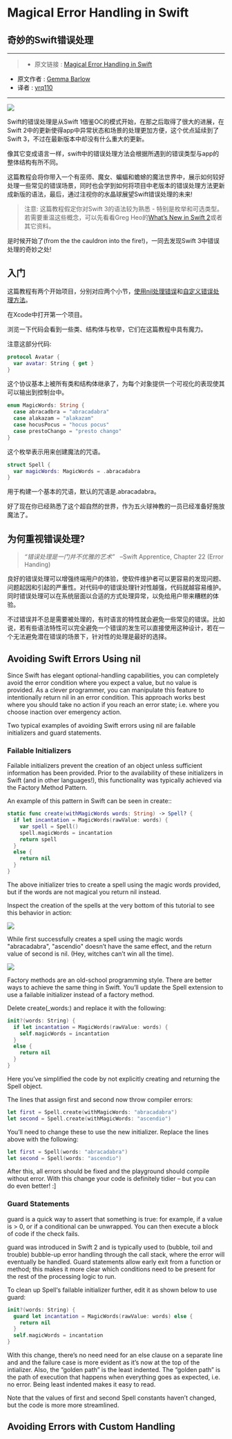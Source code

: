 # Magical Error Handling in Swift
## 奇妙的Swift错误处理

***

>* 原文链接 : [Magical Error Handling in Swift](https://www.raywenderlich.com/130197/magical-error-handling-swift)
* 原文作者 : [Gemma Barlow](https://www.raywenderlich.com/u/gemmakbarlow)
* 译者 : [yrq110](https://github.com/yrq110/)

***

![](https://koenig-media.raywenderlich.com/uploads/2016/05/errorhandling-1-feature-250x250.png)

Swift的错误处理是从Swift 1借鉴OC的模式开始，在那之后取得了很大的进展，在Swift 2中的更新使得app中异常状态和场景的处理更加方便，这个优点延续到了Swift 3，不过在最新版本中却没有什么重大的更新。

像其它变成语言一样，swift中的错误处理方法会根据所遇到的错误类型与app的整体结构有所不同。

这篇教程会将你带入一个有巫师、魔女、蝙蝠和蟾蜍的魔法世界中，展示如何较好处理一些常见的错误场景，同时也会学到如何将项目中老版本的错误处理方法更新成新版的语法，最后，通过注视你的水晶球展望Swift错误处理的未来!

> 注意: 这篇教程假定你对Swift 3的语法较为熟悉 - 特别是枚举和可选类型。若需要重温这些概念，可以先看看Greg Heo的[What’s New in Swift 2](https://www.raywenderlich.com/108522/whats-new-in-swift-2)或者其它资料。

是时候开始了(from the the cauldron into the fire!)，一同去发现Swift 3中错误处理的奇妙之处!

## 入门

这篇教程有两个开始项目，分别对应两个小节，[使用nil处理错误](https://koenig-media.raywenderlich.com/uploads/2016/07/Avoiding-Errors-with-nil-Starter.playground-Swift-3-Secondary-Update.zip)和[自定义错误处理方法](https://koenig-media.raywenderlich.com/uploads/2016/07/Avoiding-Errors-with-Custom-Handling-Starter.playground-Swift-3-Secondary-Update.zip)。

在Xcode中打开第一个项目。

浏览一下代码会看到一些类、结构体与枚举，它们在这篇教程中具有魔力。

注意这部分代码:

```swift
protocol Avatar {
  var avatar: String { get }
}
```
这个协议基本上被所有类和结构体继承了，为每个对象提供一个可视化的表现使其可以输出到控制台中。
```swift
enum MagicWords: String {
  case abracadbra = "abracadabra"
  case alakazam = "alakazam"
  case hocusPocus = "hocus pocus"
  case prestoChango = "presto chango"
}
```
这个枚举表示用来创建魔法的咒语。
```swift
struct Spell {
  var magicWords: MagicWords = .abracadabra
}
```
用于构建一个基本的咒语，默认的咒语是.abracadabra。

好了现在你已经熟悉了这个超自然的世界，作为五火球神教的一员已经准备好施放魔法了。

## 为何重视错误处理?

> *“错误处理是一门并不优雅的艺术”*    –Swift Apprentice, Chapter 22 (Error Handing)

良好的错误处理可以增强终端用户的体验，使软件维护者可以更容易的发现问题、问题起因和引起的严重性。对代码中的错误处理针对性越强，代码就越容易维护。同时错误处理可以在系统层面以合适的方式处理异常，以免给用户带来糟糕的体验。

不过错误并不总是需要被处理的，有时语言的特性就会避免一些常见的错误。比如说，若有些语法特性可以完全避免一个错误的发生可以直接使用这种设计，若在一个无法避免潜在错误的场景下，针对性的处理是最好的选择。

## Avoiding Swift Errors Using nil

Since Swift has elegant optional-handling capabilities, you can completely avoid the error condition where you expect a value, but no value is provided. As a clever programmer, you can manipulate this feature to intentionally return nil in an error condition. This approach works best where you should take no action if you reach an error state; i.e. where you choose inaction over emergency action.

Two typical examples of avoiding Swift errors using nil are failable initializers and guard statements.

### Failable Initializers

Failable initializers prevent the creation of an object unless sufficient information has been provided. Prior to the availability of these initializers in Swift (and in other languages!), this functionality was typically achieved via the Factory Method Pattern.

An example of this pattern in Swift can be seen in create::
```swift
static func create(withMagicWords words: String) -> Spell? {
  if let incantation = MagicWords(rawValue: words) {
    var spell = Spell()
    spell.magicWords = incantation
    return spell
  }
  else {
    return nil
  }
}
```
The above initializer tries to create a spell using the magic words provided, but if the words are not magical you return nil instead.

Inspect the creation of the spells at the very bottom of this tutorial to see this behavior in action:

![](https://koenig-media.raywenderlich.com/uploads/2016/07/Spell.create.png)

While first successfully creates a spell using the magic words "abracadabra", "ascendio" doesn’t have the same effect, and the return value of second is nil. (Hey, witches can’t win all the time).

![](https://koenig-media.raywenderlich.com/uploads/2016/05/errorhandling-2-650x256.png)

Factory methods are an old-school programming style. There are better ways to achieve the same thing in Swift. You’ll update the Spell extension to use a failable initializer instead of a factory method.

Delete create(_words:) and replace it with the following:

```swift
init?(words: String) {
  if let incantation = MagicWords(rawValue: words) {
    self.magicWords = incantation
  }
  else {
    return nil
  }
}
```
Here you’ve simplified the code by not explicitly creating and returning the Spell object.

The lines that assign first and second now throw compiler errors:
```swift
let first = Spell.create(withMagicWords: "abracadabra")
let second = Spell.create(withMagicWords: "ascendio")
```
You’ll need to change these to use the new initializer. Replace the lines above with the following:

```swift
let first = Spell(words: "abracadabra")
let second = Spell(words: "ascendio")
```
After this, all errors should be fixed and the playground should compile without error. With this change your code is definitely tidier – but you can do even better! :]

### Guard Statements

guard is a quick way to assert that something is true: for example, if a value is > 0, or if a conditional can be unwrapped. You can then execute a block of code if the check fails.

guard was introduced in Swift 2 and is typically used to (bubble, toil and trouble) bubble-up error handling through the call stack, where the error will eventually be handled. Guard statements allow early exit from a function or method; this makes it more clear which conditions need to be present for the rest of the processing logic to run.

To clean up Spell‘s failable initializer further, edit it as shown below to use guard:

```swift
init?(words: String) {
  guard let incantation = MagicWords(rawValue: words) else {
    return nil
  }
  self.magicWords = incantation
}
```
With this change, there’s no need need for an else clause on a separate line and and the failure case is more evident as it’s now at the top of the intializer. Also, the “golden path” is the least indented. The “golden path” is the path of execution that happens when everything goes as expected, i.e. no error. Being least indented makes it easy to read.

Note that the values of first and second Spell constants haven’t changed, but the code is more more streamlined.

## Avoiding Errors with Custom Handling
